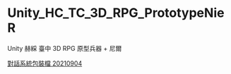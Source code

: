 # Unity_HC_TC_3D_RPG_PrototypeNieR
 Unity 赫綵 臺中 3D RPG 原型兵器 + 尼爾

[對話系統包裝檔 20210904](DialogueSystem_20210904.unitypackage)